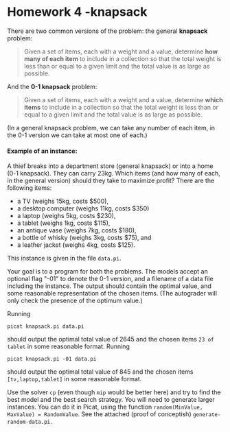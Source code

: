 # Homework 4 -knapsack

There are two common versions of the problem: the general __knapsack__ problem:

> Given a set of items, each with a weight and a value, determine __how many of each item__ to include in a collection so that the total weight is less than or equal to a given limit and the total value is as large as possible.

And the __0-1 knapsack__ problem:


> Given a set of items, each with a weight and a value, determine __which items__ to include in a collection so that the total weight is less than or equal to a given limit and the total value is as large as possible.

(In a general knapsack problem, we can take any number of each item, in the 0-1 version we can take at most one of each.)

#### Example of an instance:

A thief breaks into a department store (general knapsack) or into a home (0-1 knapsack). They can carry 23kg. Which items (and how many of each, in the general version) should they take to maximize profit? There are the following items:

* a TV (weighs 15kg, costs \$500),
* a desktop computer (weighs 11kg, costs \$350)
* a laptop (weighs 5kg, costs \$230), 
* a tablet (weighs 1kg, costs \$115),
* an antique vase (weighs 7kg, costs \$180), 
* a bottle of whisky (weighs 3kg, costs \$75), and 
* a leather jacket (weighs 4kg, costs \$125).

This instance is given in the file `data.pi`.

Your goal is to a program for both the problems. The models accept an optional flag "-01" to denote the 0-1 version, and a filename of a data file including the instance. The output should contain the optimal value, and some reasonable representation of the chosen items. (The autograder will only check the presence of the optimum value.)

Running
```
picat knapsack.pi data.pi
```
should output the optimal total value of 2645 and the chosen items `23 of tablet` in some reasonable format. Running 

```
picat knapsack.pi -01 data.pi
```
should output the optimal total value of 845 and the chosen items `[tv,laptop,tablet]` in some reasonable format.


Use the solver `cp` (even though `mip` would be better here) and try to find the best model and the best search strategy. You will need to generate larger instances. You can do it in Picat, using the function `random(MinValue, MaxValue) = RandomValue`. See the attached (proof of conceptish) `generate-random-data.pi`.